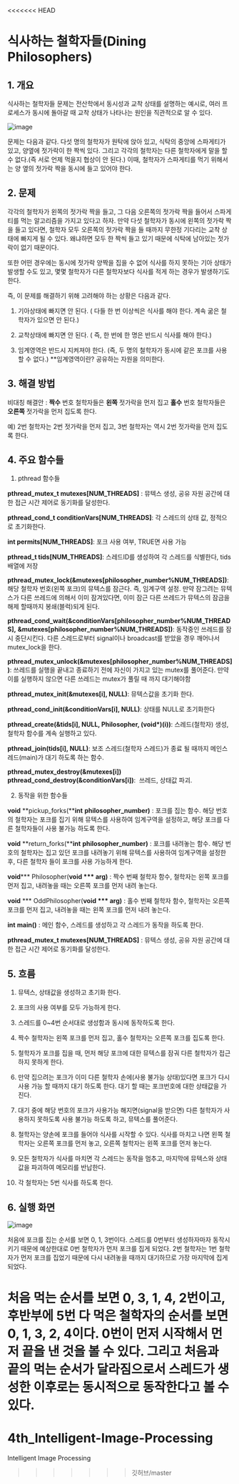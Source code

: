 <<<<<<< HEAD
# 식사하는 철학자들(Dining Philosophers)

## 1. 개요

식사하는 철학자들 문제는 전산학에서 동시성과 교착 상태를 설명하는 예시로, 여러 프로세스가 동시에 돌아갈 때 교착 상태가 나타나는 원인을 직관적으로 알 수 있다.

 ![image](https://user-images.githubusercontent.com/20302410/51963180-1363f600-24a6-11e9-8fa2-ca2b40589b1c.png)

문제는 다음과 같다. 다섯 명의 철학자가 원탁에 앉아 있고, 식탁의 중앙에 스파게티가 있고, 양옆에 젓가락이 한 짝씩 있다. 그리고 각각의 철학자는 다른 철학자에게 말을 할 수 없다.(즉 서로 언제 먹을지 협상이 안 된다.) 이때, 철학자가 스파게티를 먹기 위해서는 양 옆의 젓가락 짝을 동시에 들고 있어야 한다.



## 2. 문제

각각의 철학자가 왼쪽의 젓가락 짝을 들고, 그 다음 오른쪽의 젓가락 짝을 들어서 스파게티를 먹는 알고리즘을 가지고 있다고 하자. 만약 다섯 철학자가 동시에 왼쪽의 젓가락 짝을 들고 있다면, 철학자 모두 오른쪽의 젓가락 짝을 들 때까지 무한정 기다리는 교착 상태에 빠지게 될 수 있다. 왜냐하면 모두 한 짝씩 들고 있기 때문에 식탁에 남아있는 젓가락이 없기 때문이다.

또한 어떤 경우에는 동시에 젓가락 양짝을 집을 수 없어 식사를 하지 못하는 기아 상태가 발생할 수도 있고, 몇몇 철학자가 다른 철학자보다 식사를 적게 하는 경우가 발생하기도 한다.

즉, 이 문제를 해결하기 위해 고려해야 하는 상황은 다음과 같다.

1. 기아상태에 빠지면 안 된다. ( 다들 한 번 이상씩은 식사를 해야 한다. 계속 굶은 철학자가 있으면 안 된다.)

2. 교착상태에 빠지면 안 된다. ( 즉, 한 번에 한 명은 반드시 식사를 해야 한다.)

3. 임계영역은 반드시 지켜져야 한다. (즉, 두 명의 철학자가 동시에 같은 포크를 사용할 수 없다.) **임계영역이란? 공유하는 자원을 의미한다.

   

## 3. 해결 방법

비대칭 해결안 : **짝수** 번호 철학자들은 **왼쪽** 젓가락을 먼저 집고 **홀수** 번호 철학자들은 **오른쪽** 젓가락을 먼저 집도록 한다. 

예) 2번 철학자는 2번 젓가락을 먼저 집고, 3번 철학자는 역시 2번 젓가락을 먼저 집도록 한다.



## 4. 주요 함수들

1.  pthread 함수들

   **pthread_mutex_t mutexes[NUM_THREADS]** : 뮤텍스 생성, 공유 자원 공간에 대한 접근 시간 제어로 동기화를 달성한다.

   **pthread_cond_t conditionVars[NUM_THREADS]**: 각 스레드의 상태 값, 정적으로 초기화한다.

   **int permits[NUM_THREADS]**: 포크 사용 여부, TRUE면 사용 가능

   **pthread_t tids[NUM_THREADS]**: 스레드ID를 생성하여 각 스레드를 식별한다, tids배열에 저장

   **pthread_mutex_lock(&mutexes[philosopher_number%NUM_THREADS])**: 해당 철학자 번호(왼쪽 포크)의 뮤텍스를 잠근다. 즉, 임계구역 설정. 만약 잠그려는 뮤텍스가 다른 쓰레드에 의해서 이미 잠겨있다면, 이미 잠근 다른 쓰레드가 뮤텍스의 잠금을 해제 할때까지 봉쇄(블럭)되게 된다. 

   **pthread_cond_wait(&conditionVars[philosopher_number%NUM_THREADS],**                     **&mutexes[philosopher_number%NUM_THREADS])**: 동작중인 쓰레드를 잠시 중단시킨다. 다른 스레드로부터 signal이나 broadcast를 받았을 경우 깨어나서 mutex_lock을 한다.

   **pthread_mutex_unlock(&mutexes[philosopher_number%NUM_THREADS])**: 쓰레드를 실행을 끝내고 종료하기 전에 자신이 가지고 있는 mutex를 풀어준다. 만약 이를 실행하지 않으면 다른 쓰레드는 mutex가 풀릴 때 까지 대기해야함

   **pthread_mutex_init(&mutexes[i], NULL)**: 뮤텍스값을 초기화 한다.

   **pthread_cond_init(&conditionVars[i], NULL)**: 상태를 NULL로 초기화한다

   **pthread_create(&tids[i], NULL, Philosopher, (void\*)(i))**: 스레드(철학자) 생성, 철학자 함수를 계속 실행하고 있다.

   **pthread_join(tids[i], NULL)**: 보조 스레드(철학자 스레드)가 종료 될 때까지 메인스레드(main)가 대기 하도록 하는 함수. 

   **pthread_mutex_destroy(&mutexes[i])** **pthread_cond_destroy(&conditionVars[i])**:  쓰레드, 상태값 파괴. 

   

2.  동작을 위한 함수들

   **void** **pickup_forks(****int** **philosopher_number)** : 포크를 집는 함수. 해당 번호의 철학자는 포크를 집기 위해 뮤텍스를 사용하여 임계구역을 설정하고, 해당 포크를 다른 철학자들이 사용 불가능 하도록 한다.

   **void** **return_forks(****int** **philosopher_number)** : 포크를 내려놓는 함수. 해당 번호의 철학자는 집고 있던 포크를 내려놓기 위해 뮤텍스를 사용하여 임계구역을 설정한 후, 다른 철학자 들이 포크를 사용 가능하게 한다.

   **void***** Philosopher(****void** *** arg)** : 짝수 번째 철학자 함수, 철학자는 왼쪽 포크를 먼저 집고, 내려놓을 때는 오른쪽 포크를 먼저 내려 놓는다.

   **void** *** OddPhilosopher(****void** *** arg)** : 홀수 번째 철학자 함수, 철학자는 오른쪽 포크를 먼저 집고, 내려놓을 때는 왼쪽 포크를 먼저 내려 놓는다.

   **int** **main()** : 메인 함수, 스레드를 생성하고 각 스레드가 동작을 하도록 한다.

**pthread_mutex_t mutexes[NUM_THREADS]** : 뮤텍스 생성, 공유 자원 공간에 대한 접근 시간 제어로 동기화를 달성한다.

## 5. 흐름

1) 뮤텍스, 상태값을 생성하고 초기화 한다.

2) 포크의 사용 여부를 모두 가능하게 한다.

3) 스레드를 0~4번 순서대로 생성함과 동시에 동작하도록 한다.

4) 짝수 철학자는 왼쪽 포크를 먼저 집고, 홀수 철학자는 오른쪽 포크를 집도록 한다.

5) 철학자가 포크를 집을 때, 먼저 해당 포크에 대한 뮤텍스를 잠궈 다른 철학자가 접근하지 못하게 한다.

6) 만약 집으려는 포크가 이미 다른 철학자 손에(사용 불가능 상태)있다면 포크가 다시 사용 가능 할 때까지 대기 하도록 한다. 대기 할 때는 포크번호에 대한 상태값을 가진다.

7) 대기 중에 해당 번호의 포크가 사용가능 해지면(signal을 받으면) 다른 철학자가 사용하지 못하도록 사용 불가능 하도록 하고, 뮤텍스를 풀어준다.

8) 철학자는 양손에 포크를 들어야 식사를 시작할 수 있다. 식사를 마치고 나면 왼쪽 철학자는 오른쪽 포크를 먼저 놓고, 오른쪽 철학자는 왼쪽 포크를 먼저 놓는다. 

9) 모든 철학자가 식사를 마치면 각 스레드는 동작을 멈추고, 마지막에 뮤텍스와 상태값을 파괴하여 메모리를 반납한다.

10) 각 철학자는 5번 식사를 하도록 한다.



## 6. 실행 화면

![image](https://user-images.githubusercontent.com/20302410/51963198-22e33f00-24a6-11e9-9fe4-f7d54d502302.png)



처음에 포크를 집는 순서를 보면 0, 1, 3번이다. 스레드를 0번부터 생성하자마자 동작시키기 때문에 예상한대로 0번 철학자가 먼저 포크를 집게 되었다. 2번 철학자는 1번 철학자가 먼저 포크를 집었기 때문에 다시 내려놓을 때까지 대기하므로 가장 마지막에 집게 되었다.

처음 먹는 순서를 보면 0, 3, 1, 4, 2번이고, 후반부에 5번 다 먹은 철학자의 순서를 보면 0, 1, 3, 2, 4이다. 0번이 먼저 시작해서 먼저 끝을 낸 것을 볼 수 있다. 그리고 처음과 끝의 먹는 순서가 달라짐으로서 스레드가 생성한 이후로는 동시적으로 동작한다고 볼 수 있다. 
=======
# 4th_Intelligent-Image-Processing
Intelligent Image Processing
>>>>>>> 깃허브/master
